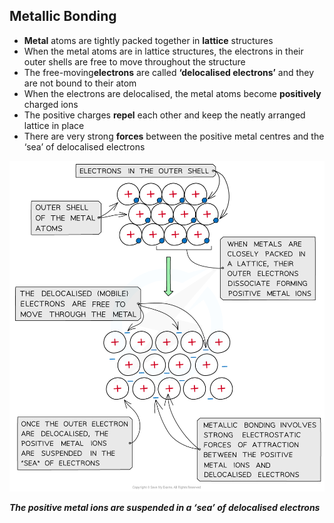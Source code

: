 ## Metallic Bonding

* **Metal** atoms are tightly packed together in **lattice** structures
* When the metal atoms are in lattice structures, the electrons in their outer shells are free to move throughout the structure
* The free-moving**electrons** are called **‘delocalised electrons’** and they are not bound to their atom
* When the electrons are delocalised, the metal atoms become **positively** charged ions
* The positive charges **repel** each other and keep the neatly arranged lattice in place
* There are very strong **forces** between the positive metal centres and the ‘sea’ of delocalised electrons

![new-1-3-chemical-bonding-diagram-to-show-metallic-bonding](new-1-3-chemical-bonding-diagram-to-show-metallic-bonding.png)

***The positive metal ions are suspended in a ‘sea’ of delocalised electrons***